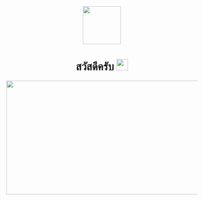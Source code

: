 <div id="header" align="center">
  <img src="https://media.giphy.com/media/NbFbJWxIqbUg1W3L2J/giphy.gif" width="100"/>
</div>
<h1>
  <div align="center">
    สวัสดีครับ
    <img src="https://media.giphy.com/media/hvRJCLFzcasrR4ia7z/giphy.gif" width="30"/>
  </div>
</h1>
<div align="center">
  <img src="https://media.giphy.com/media/dWesBcTLavkZuG35MI/giphy.gif" width="600" height="300"/>
</div>
